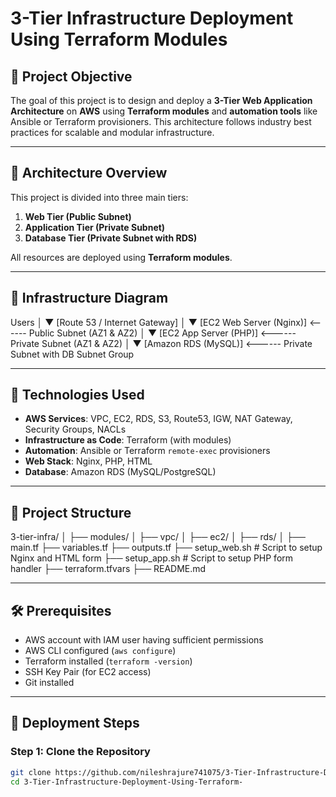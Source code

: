 # 3-Tier Infrastructure Deployment Using Terraform Modules

## 📝 Project Objective

The goal of this project is to design and deploy a **3-Tier Web Application Architecture** on **AWS** using **Terraform modules** and **automation tools** like Ansible or Terraform provisioners. This architecture follows industry best practices for scalable and modular infrastructure.

---

## 🧱 Architecture Overview

This project is divided into three main tiers:

1. **Web Tier (Public Subnet)**
2. **Application Tier (Private Subnet)**
3. **Database Tier (Private Subnet with RDS)**

All resources are deployed using **Terraform modules**.

---

## 📐 Infrastructure Diagram

Users
│
▼
[Route 53 / Internet Gateway]
│
▼
[EC2 Web Server (Nginx)] <------ Public Subnet (AZ1 & AZ2)
│
▼
[EC2 App Server (PHP)] <------ Private Subnet (AZ1 & AZ2)
│
▼
[Amazon RDS (MySQL)] <------ Private Subnet with DB Subnet Group


---

## 🔧 Technologies Used

- **AWS Services**: VPC, EC2, RDS, S3, Route53, IGW, NAT Gateway, Security Groups, NACLs
- **Infrastructure as Code**: Terraform (with modules)
- **Automation**: Ansible or Terraform `remote-exec` provisioners
- **Web Stack**: Nginx, PHP, HTML
- **Database**: Amazon RDS (MySQL/PostgreSQL)

---

## 📁 Project Structure

3-tier-infra/
│
├── modules/
│ ├── vpc/
│ ├── ec2/
│ ├── rds/
│
├── main.tf
├── variables.tf
├── outputs.tf
├── setup_web.sh # Script to setup Nginx and HTML form
├── setup_app.sh # Script to setup PHP form handler
├── terraform.tfvars
├── README.md


---

## 🛠️ Prerequisites

- AWS account with IAM user having sufficient permissions
- AWS CLI configured (`aws configure`)
- Terraform installed (`terraform -version`)
- SSH Key Pair (for EC2 access)
- Git installed

---

## 🚀 Deployment Steps

### Step 1: Clone the Repository

```bash
git clone https://github.com/nileshrajure741075/3-Tier-Infrastructure-Deployment-Using-Terraform-.git
cd 3-Tier-Infrastructure-Deployment-Using-Terraform-
